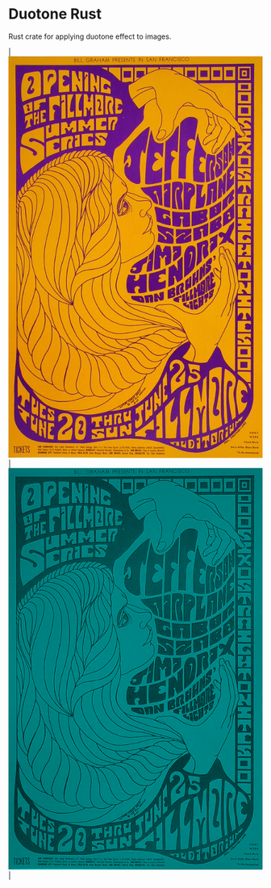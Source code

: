 # Duotone Rust

Rust crate for applying duotone effect to images.

|![](./assets/t5.png)|![](./assets/t5_duotone.png)|
